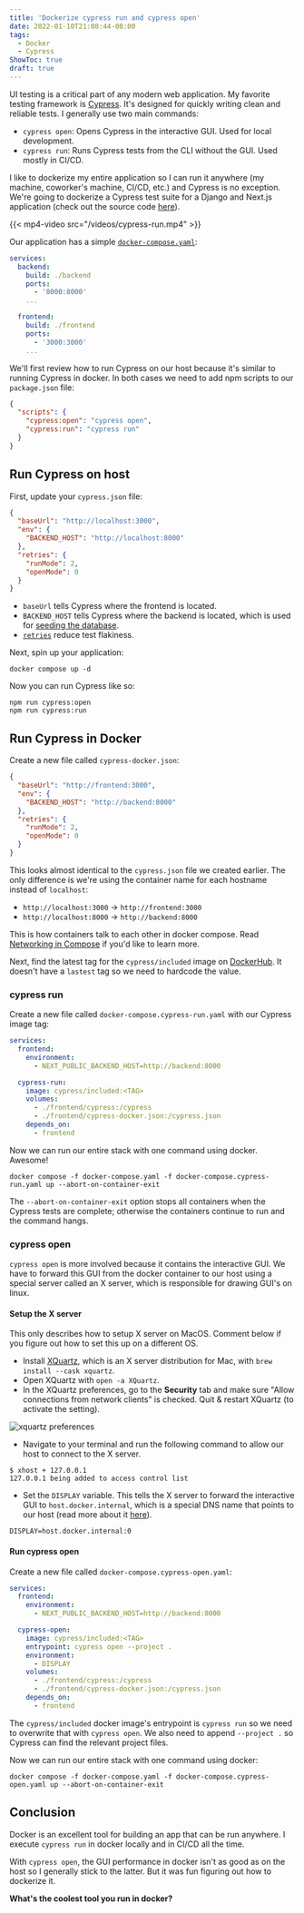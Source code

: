 ```yaml
---
title: 'Dockerize cypress run and cypress open'
date: 2022-01-10T21:08:44-08:00
tags:
  - Docker
  - Cypress
ShowToc: true
draft: true
---
```


UI testing is a critical part of any modern web application. My favorite testing framework is [Cypress](https://docs.cypress.io). It's designed for quickly writing clean and reliable tests. I generally use two main commands:

<!-- If you're new to Cypress, check out the [Getting Started guide](https://docs.cypress.io/guides/getting-started/installing-cypress). Once you have a few tests written, continue below. -->

- `cypress open`: Opens Cypress in the interactive GUI. Used for local development.
- `cypress run`: Runs Cypress tests from the CLI without the GUI. Used mostly in CI/CD.

I like to dockerize my entire application so I can run it anywhere (my machine, coworker's machine, CI/CD, etc.) and Cypress is no exception. We're going to dockerize a Cypress test suite for a Django and Next.js application (check out the source code [here](https://github.com/johnnymetz/cypress-docker-django-nextjs)).

{{< mp4-video src="/videos/cypress-run.mp4" >}}

Our application has a simple [`docker-compose.yaml`](https://github.com/johnnymetz/cypress-docker-django-nextjs/blob/main/docker-compose.yaml):

```yaml
services:
  backend:
    build: ./backend
    ports:
      - '8000:8000'
    ...

  frontend:
    build: ./frontend
    ports:
      - '3000:3000'
    ...
```

We'll first review how to run Cypress on our host because it's similar to running Cypress in docker. In both cases we need to add npm scripts to our `package.json` file:

```json
{
  "scripts": {
    "cypress:open": "cypress open",
    "cypress:run": "cypress run"
  }
}
```

## Run Cypress on host

First, update your `cypress.json` file:

```json
{
  "baseUrl": "http://localhost:3000",
  "env": {
    "BACKEND_HOST": "http://localhost:8000"
  },
  "retries": {
    "runMode": 2,
    "openMode": 0
  }
}
```

- `baseUrl` tells Cypress where the frontend is located.
- `BACKEND_HOST` tells Cypress where the backend is located, which is used for [seeding the database](https://github.com/johnnymetz/cypress-docker-django-nextjs/blob/main/frontend/cypress/support/commands.js#L3).
- [`retries`](https://docs.cypress.io/guides/guides/test-retries) reduce test flakiness.

Next, spin up your application:

```
docker compose up -d
```

Now you can run Cypress like so:

```
npm run cypress:open
npm run cypress:run
```

## Run Cypress in Docker

Create a new file called `cypress-docker.json`:

```json
{
  "baseUrl": "http://frontend:3000",
  "env": {
    "BACKEND_HOST": "http://backend:8000"
  },
  "retries": {
    "runMode": 2,
    "openMode": 0
  }
}
```

This looks almost identical to the `cypress.json` file we created earlier. The only difference is we're using the container name for each hostname instead of `localhost`:

- `http://localhost:3000` -> `http://frontend:3000`
- `http://localhost:8000` -> `http://backend:8000`

This is how containers talk to each other in docker compose. Read [Networking in Compose](https://docs.docker.com/compose/networking/) if you'd like to learn more.

Next, find the latest tag for the `cypress/included` image on [DockerHub](https://hub.docker.com/r/cypress/included/tags). It doesn't have a `lastest` tag so we need to hardcode the value.

### cypress run

Create a new file called `docker-compose.cypress-run.yaml` with our Cypress image tag:

```yaml
services:
  frontend:
    environment:
      - NEXT_PUBLIC_BACKEND_HOST=http://backend:8000

  cypress-run:
    image: cypress/included:<TAG>
    volumes:
      - ./frontend/cypress:/cypress
      - ./frontend/cypress-docker.json:/cypress.json
    depends_on:
      - frontend
```

Now we can run our entire stack with one command using docker. Awesome!

```
docker compose -f docker-compose.yaml -f docker-compose.cypress-run.yaml up --abort-on-container-exit
```

The `--abort-on-container-exit` option stops all containers when the Cypress tests are complete; otherwise the containers continue to run and the command hangs.

### cypress open

`cypress open` is more involved because it contains the interactive GUI. We have to forward this GUI from the docker container to our host using a special server called an X server, which is responsible for drawing GUI's on linux.

#### Setup the X server

This only describes how to setup X server on MacOS. Comment below if you figure out how to set this up on a different OS.

- Install [XQuartz](https://www.xquartz.org/), which is an X server distribution for Mac, with `brew install --cask xquartz`.
- Open XQuartz with `open -a XQuartz`.
- In the XQuartz preferences, go to the **Security** tab and make sure "Allow connections from network clients" is checked. Quit & restart XQuartz (to activate the setting).

![xquartz preferences](/xquartz-preferences.png)

- Navigate to your terminal and run the following command to allow our host to connect to the X server.

```
$ xhost + 127.0.0.1
127.0.0.1 being added to access control list
```

- Set the `DISPLAY` variable. This tells the X server to forward the interactive GUI to `host.docker.internal`, which is a special DNS name that points to our host (read more about it [here](https://docs.docker.com/desktop/mac/networking/#use-cases-and-workarounds)).

```
DISPLAY=host.docker.internal:0
```

#### Run cypress open

Create a new file called `docker-compose.cypress-open.yaml`:

```yaml
services:
  frontend:
    environment:
      - NEXT_PUBLIC_BACKEND_HOST=http://backend:8000

  cypress-open:
    image: cypress/included:<TAG>
    entrypoint: cypress open --project .
    environment:
      - DISPLAY
    volumes:
      - ./frontend/cypress:/cypress
      - ./frontend/cypress-docker.json:/cypress.json
    depends_on:
      - frontend
```

The `cypress/included` docker image's entrypoint is `cypress run` so we need to overwrite that with `cypress open`. We also need to append `--project .` so Cypress can find the relevant project files.

Now we can run our entire stack with one command using docker:

```
docker compose -f docker-compose.yaml -f docker-compose.cypress-open.yaml up --abort-on-container-exit
```

## Conclusion

Docker is an excellent tool for building an app that can be run anywhere. I execute `cypress run` in docker locally and in CI/CD all the time.

With `cypress open`, the GUI performance in docker isn't as good as on the host so I generally stick to the latter. But it was fun figuring out how to dockerize it.

**What's the coolest tool you run in docker?**

<!-- Now navigate to your terminal. First we're going to store our machine's IP address in a variable. You can also get this value in System Preferences > Network if you prefer.

```
IP=$(ipconfig getifaddr en0)
```

Let's add our IP to `xhost` so it's allowed to make connections to the X server.

```bash
$ xhost + $IP
10.0.0.112 being added to access control list
```

Now we're going to set a `DISPLAY` variable. This will be used in the next step.

```
DISPLAY=$IP:0
``` -->
